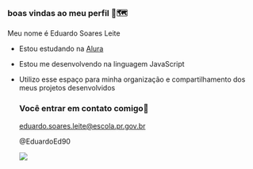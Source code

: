 ### boas vindas ao meu perfil 👋🗺️

Meu nome é Eduardo Soares Leite

- Estou estudando na [Alura](https://www.alura.com.br)
- Estou me desenvolvendo na linguagem JavaScript
- Utilizo esse espaço para minha organização e compartilhamento dos meus projetos desenvolvidos

  ### Você entrar em contato comigo📧

  eduardo.soares.leite@escola.pr.gov.br

  @EduardoEd90

  ![](https://media.tenor.com/ZbHK-fPsFfAAAAAC/black-clover.gif)


  
 
